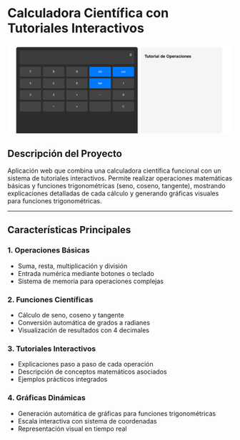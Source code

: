# Calculadora Científica con Tutoriales Interactivos

![Proyecto](proyecto.jpg)

## Descripción del Proyecto
Aplicación web que combina una calculadora científica funcional con un sistema de tutoriales interactivos. Permite realizar operaciones matemáticas básicas y funciones trigonométricas (seno, coseno, tangente), mostrando explicaciones detalladas de cada cálculo y generando gráficas visuales para funciones trigonométricas.

---

## Características Principales
### 1. Operaciones Básicas
- Suma, resta, multiplicación y división
- Entrada numérica mediante botones o teclado
- Sistema de memoria para operaciones complejas

### 2. Funciones Científicas
- Cálculo de seno, coseno y tangente
- Conversión automática de grados a radianes
- Visualización de resultados con 4 decimales

### 3. Tutoriales Interactivos
- Explicaciones paso a paso de cada operación
- Descripción de conceptos matemáticos asociados
- Ejemplos prácticos integrados

### 4. Gráficas Dinámicas
- Generación automática de gráficas para funciones trigonométricas
- Escala interactiva con sistema de coordenadas
- Representación visual en tiempo real
